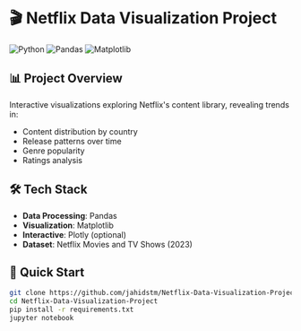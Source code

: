 # 🎬 Netflix Data Visualization Project

![Python](https://img.shields.io/badge/Python-3.8+-blue)
![Pandas](https://img.shields.io/badge/Pandas-1.3+-yellowgreen)
![Matplotlib](https://img.shields.io/badge/Matplotlib-3.4+-orange)

## 📊 Project Overview
Interactive visualizations exploring Netflix's content library, revealing trends in:
- Content distribution by country
- Release patterns over time
- Genre popularity
- Ratings analysis

## 🛠️ Tech Stack
- **Data Processing**: Pandas
- **Visualization**: Matplotlib
- **Interactive**: Plotly (optional)
- **Dataset**: Netflix Movies and TV Shows (2023)

## 🚀 Quick Start
```bash
git clone https://github.com/jahidstm/Netflix-Data-Visualization-Project.git
cd Netflix-Data-Visualization-Project
pip install -r requirements.txt
jupyter notebook
